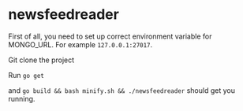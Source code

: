 # newsfeedreader

First of all, you need to set up correct environment variable for MONGO_URL.
For example ```127.0.0.1:27017```.

Git clone the project

Run ```go get```

and ```go build && bash minify.sh && ./newsfeedreader```
should get you running.
